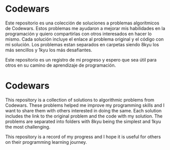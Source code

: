 # Codewars

Este repositorio es una colección de soluciones a problemas algorítmicos de Codewars. Estos problemas me ayudaron a mejorar mis habilidades en la programación y quiero compartirlas con otros interesados en hacer lo mismo. Cada solución incluye el enlace al problema original y el código con mi solución. Los problemas estan separados en carpetas siendo 8kyu los más sencillos y 1kyu los más desafiantes.

Este repositorio es un registro de mi progreso y espero que sea útil para otros en su camino de aprendizaje de programación.

# Codewars

This repository is a collection of solutions to algorithmic problems from Codewars. These problems helped me improve my programming skills and I want to share them with others interested in doing the same. Each solution includes the link to the original problem and the code with my solution. The problems are separated into folders with 8kyu being the simplest and 1kyu the most challenging.

This repository is a record of my progress and I hope it is useful for others on their programming learning journey.
